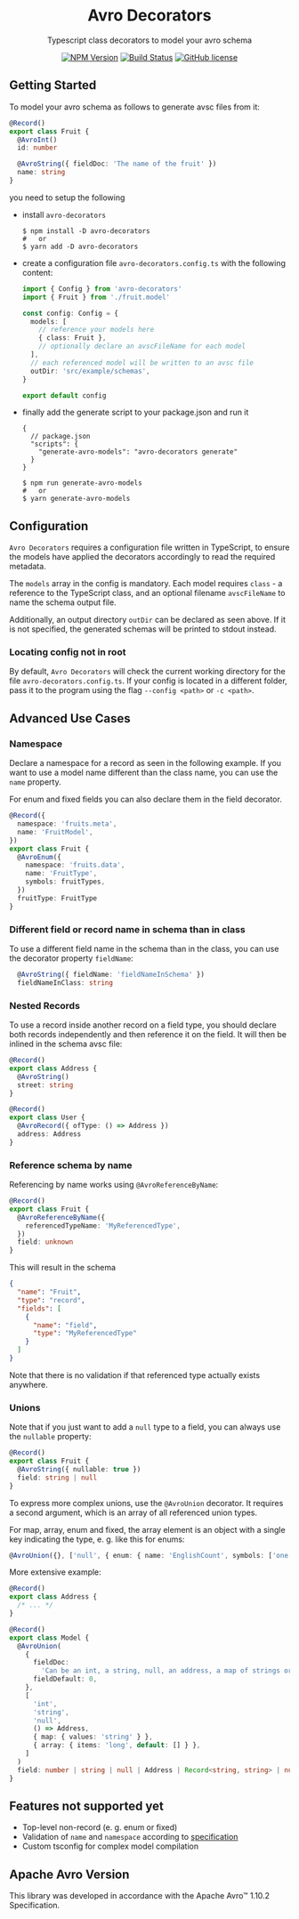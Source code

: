 <h1 align="center">Avro Decorators</h1>

<p align="center">Typescript class decorators to model your avro schema</p>

<p align="center">
    <a href="https://www.npmjs.com/package/avro-decorators"><img src="https://img.shields.io/npm/v/avro-decorators/latest.svg?style=flat-square" alt="NPM Version" /></a>
    <a href="https://actions-badge.atrox.dev/wtho/avro-decorators/goto?ref=main"><img alt="Build Status" src="https://img.shields.io/endpoint.svg?url=https%3A%2F%2Factions-badge.atrox.dev%2Fwtho%2Favro-decorators%2Fbadge%3Fref%3Dmain&style=flat-square" /></a>
    <a href="https://github.com/wtho/avro-decorators/blob/master/LICENSE"><img src="https://img.shields.io/npm/l/avro-decorators.svg?style=flat-square" alt="GitHub license" /></a>
</p>

## Getting Started

To model your avro schema as follows to generate avsc files from it:

```ts
@Record()
export class Fruit {
  @AvroInt()
  id: number

  @AvroString({ fieldDoc: 'The name of the fruit' })
  name: string
}
```

you need to setup the following

- install `avro-decorators`
  ```
  $ npm install -D avro-decorators
  #   or
  $ yarn add -D avro-decorators
  ```
- create a configuration file `avro-decorators.config.ts` with the following content:

  ```ts
  import { Config } from 'avro-decorators'
  import { Fruit } from './fruit.model'

  const config: Config = {
    models: [
      // reference your models here
      { class: Fruit },
      // optionally declare an avscFileName for each model
    ],
    // each referenced model will be written to an avsc file
    outDir: 'src/example/schemas',
  }

  export default config
  ```

- finally add the generate script to your package.json and run it
  ```jsonc
  {
    // package.json
    "scripts": {
      "generate-avro-models": "avro-decorators generate"
    }
  }
  ```
  ```
  $ npm run generate-avro-models
  #   or
  $ yarn generate-avro-models
  ```

## Configuration

`Avro Decorators` requires a configuration file written in TypeScript, to ensure the models have applied the decorators accordingly to read the required metadata.

The `models` array in the config is mandatory. Each model requires `class` - a reference to the TypeScript class, and an optional filename `avscFileName` to name the schema output file.

Additionally, an output directory `outDir` can be declared as seen above. If it is not specified, the generated schemas will be printed to stdout instead.

### Locating config not in root

By default, `Avro Decorators` will check the current working directory for the file `avro-decorators.config.ts`. If your config is located in a different folder, pass it to the program using the flag `--config <path>` or `-c <path>`.

## Advanced Use Cases

### Namespace

Declare a namespace for a record as seen in the following example. If you want to use a model name different than the class name, you can use the `name` property.

For enum and fixed fields you can also declare them in the field decorator.

```ts
@Record({
  namespace: 'fruits.meta',
  name: 'FruitModel',
})
export class Fruit {
  @AvroEnum({
    namespace: 'fruits.data',
    name: 'FruitType',
    symbols: fruitTypes,
  })
  fruitType: FruitType
}
```

### Different field or record name in schema than in class

To use a different field name in the schema than in the class, you can use the decorator property `fieldName`:

```ts
  @AvroString({ fieldName: 'fieldNameInSchema' })
  fieldNameInClass: string
```

### Nested Records

To use a record inside another record on a field type, you should declare both records independently and then reference it on the field. It will then be inlined in the schema avsc file:

```ts
@Record()
export class Address {
  @AvroString()
  street: string
}

@Record()
export class User {
  @AvroRecord({ ofType: () => Address })
  address: Address
}
```

### Reference schema by name

Referencing by name works using `@AvroReferenceByName`:

```ts
@Record()
export class Fruit {
  @AvroReferenceByName({
    referencedTypeName: 'MyReferencedType',
  })
  field: unknown
}
```

This will result in the schema

```json
{
  "name": "Fruit",
  "type": "record",
  "fields": [
    {
      "name": "field",
      "type": "MyReferencedType"
    }
  ]
}
```

Note that there is no validation if that referenced type actually exists anywhere.

### Unions

Note that if you just want to add a `null` type to a field, you can always use the `nullable` property:

```ts
@Record()
export class Fruit {
  @AvroString({ nullable: true })
  field: string | null
}
```

To express more complex unions, use the `@AvroUnion` decorator.
It requires a second argument, which is an array of all referenced union types.

For map, array, enum and fixed, the array element is an object with a single key
indicating the type, e. g. like this for enums:

```ts
@AvroUnion({}, ['null', { enum: { name: 'EnglishCount', symbols: ['one', 'two', 'three'] } }])
```

More extensive example:

```ts
@Record()
export class Address {
  /* ... */
}

@Record()
export class Model {
  @AvroUnion(
    {
      fieldDoc:
        'Can be an int, a string, null, an address, a map of strings or an array of longs',
      fieldDefault: 0,
    },
    [
      'int',
      'string',
      'null',
      () => Address,
      { map: { values: 'string' } },
      { array: { items: 'long', default: [] } },
    ]
  )
  field: number | string | null | Address | Record<string, string> | number[]
}
```

## Features not supported yet

- Top-level non-record (e. g. enum or fixed)
- Validation of `name` and `namespace` according to [specification](https://avro.apache.org/docs/current/spec.html#names)
- Custom tsconfig for complex model compilation

## Apache Avro Version
This library was developed in accordance with the Apache Avro™ 1.10.2 Specification.
